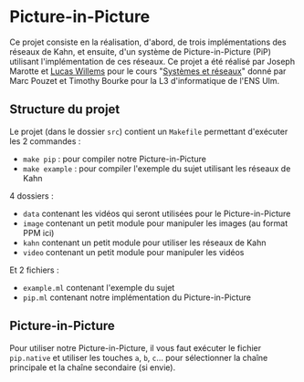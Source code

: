 # Picture-in-Picture

Ce projet consiste en la réalisation, d'abord, de trois implémentations des réseaux de Kahn, et ensuite, d'un système de Picture-in-Picture (PiP) utilisant l'implémentation de ces réseaux. Ce projet a été réalisé par Joseph Marotte et [Lucas Willems](http://www.lucaswillems.com) pour le cours "[Systèmes et réseaux](http://www.di.ens.fr/~pouzet/cours/systeme/)" donné par Marc Pouzet et Timothy Bourke pour la L3 d'informatique de l'ENS Ulm.

## Structure du projet

Le projet (dans le dossier `src`) contient un `Makefile` permettant d'exécuter les 2 commandes :
- `make pip` : pour compiler notre Picture-in-Picture
- `make example` : pour compiler l'exemple du sujet utilisant les réseaux de Kahn

4 dossiers :
- `data` contenant les vidéos qui seront utilisées pour le Picture-in-Picture
- `image` contenant un petit module pour manipuler les images (au format PPM ici)
- `kahn` contenant un petit module pour utiliser les réseaux de Kahn
- `video` contenant un petit module pour manipuler les vidéos

Et 2 fichiers :
- `example.ml` contenant l'exemple du sujet
- `pip.ml` contenant notre implémentation du Picture-in-Picture

## Picture-in-Picture

Pour utiliser notre Picture-in-Picture, il vous faut exécuter le fichier `pip.native` et utiliser les touches `a`, `b`, `c`... pour sélectionner la chaîne principale et la chaîne secondaire (si envie).